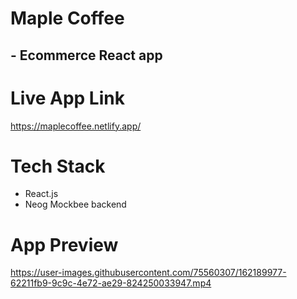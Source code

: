 # Maple Coffee 
## - Ecommerce React app

# Live App Link
https://maplecoffee.netlify.app/

# Tech Stack
- React.js
- Neog Mockbee backend

# App Preview


https://user-images.githubusercontent.com/75560307/162189977-62211fb9-9c9c-4e72-ae29-824250033947.mp4


